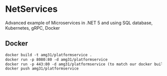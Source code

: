 # NetServices
Advanced example of Microservices in .NET 5 and using SQL database, Kubernetes, gRPC, Docker

## Docker

```dockerfile
docker build -t amg31/platformservice .
docker run -p 8080:80 -d amg31/platformservice
docker run -p 443:80 -d amg31/platformservice (to match our docker build specs)
docker push amg31/platformservice
```




